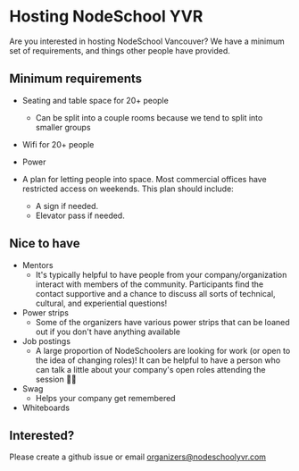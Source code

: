 # Hosting NodeSchool YVR

Are you interested in hosting NodeSchool Vancouver? We have a minimum set of requirements, and things other people have provided.

## Minimum requirements

* Seating and table space for 20+ people
  * Can be split into a couple rooms because we tend to split into smaller groups
* Wifi for 20+ people
* Power
* A plan for letting people into space. Most commercial offices have restricted access on weekends. This plan should include:

  * A sign if needed.
  * Elevator pass if needed.

## Nice to have

* Mentors
  * It's typically helpful to have people from your company/organization interact with members of the community. Participants find the contact supportive and a chance to discuss all sorts of technical, cultural, and experiential questions!
* Power strips
  * Some of the organizers have various power strips that can be loaned out if you don't have anything available
* Job postings
  * A large proportion of NodeSchoolers are looking for work (or open to the idea of changing roles)! It can be helpful to have a person who can talk a little about your company's open roles attending the session 💁🏽
* Swag
  * Helps your company get remembered
* Whiteboards

## Interested?

Please create a github issue or email [organizers@nodeschoolyvr.com](mailto:organizers@nodeschoolyvr.com)
